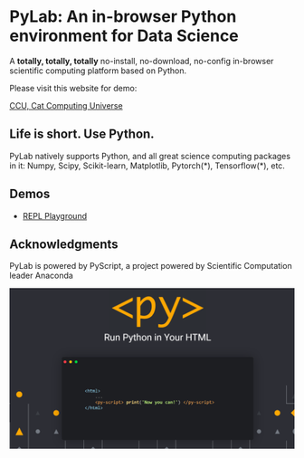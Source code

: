 
# PyLab: An in-browser Python environment for Data Science 
A **totally, totally, totally** no-install, no-download, no-config in-browser scientific computing platform based on Python. 

Please visit this website for demo:

[CCU, Cat Computing Universe](https://cat-computing-universe.github.io/PyLab/)

## Life is short. Use Python. 
PyLab natively supports Python, and all great science computing packages in it: Numpy, Scipy, Scikit-learn, Matplotlib, Pytorch(\*), Tensorflow(\*), etc. 

## Demos
* [REPL Playground](https://bboczeng.github.io/PyLab/demo/repl.html)

## Acknowledgments 
PyLab is powered by PyScript, a project powered by Scientific Computation leader Anaconda 

![](imgs/pyscript.png)
